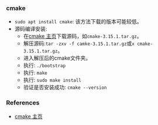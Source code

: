 ### cmake
* `sudo apt install cmake`: 该方法下载的版本可能较低。
* 源码编译安装: 
    * 在[cmake 主页](https://cmake.org/files)下载源码，如`cmake-3.15.1.tar.gz`。
    * 解压源码:`tar -zxv -f camke-3.15.1.tar.gz`或`x cmake-3.15.1.tar.gz`。
    * 进入解压后的cmake文件夹。
    * 执行: `./bootstrap`
    * 执行: `make`
    * 执行: `sudo make install`
    * 验证是否安装成功: `cmake --version`
### References
* [cmake 主页](https://cmake.org/files)
